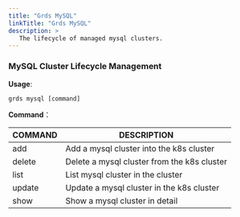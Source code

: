 ```yaml
---
title: "Grds MySQL"
linkTitle: "Grds MySQL"
description: >
   The lifecycle of managed mysql clusters.
---
```


### MySQL Cluster Lifecycle Management

**Usage**:

```shell script
grds mysql [command]
```

**Command**：

| COMMAND | DESCRIPTION                                 |
| ------- | ------------------------------------------- |
| add     | Add a mysql cluster into the k8s cluster    |
| delete  | Delete a mysql cluster from the k8s cluster |
| list    | List mysql cluster in the cluster           |
| update  | Update a mysql cluster in the k8s cluster   |
| show    | Show a mysql cluster in detail              |